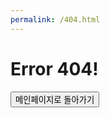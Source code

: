 ```yaml
---
permalink: /404.html
---
```


<html lang="en">
<head>
    <meta charset="utf-8">
    <meta http-equiv="X-UA-Compatible" content="IE=edge">
    <meta name="viewport" content="width=device-width, initial-scale=1.0">
    <title>Error 404</title>
</head>
<body>
<h1>
    Error 404!
</h1>
 
<button onclick="main()">메인페이지로 돌아가기</button>
<!--
 ___  ___          ________      ________      ________      ___      ________       ________     
|\  \|\  \        |\   ____\    |\   __  \    |\   ___ \    |\  \    |\   ___  \    |\   ____\  
\ \  \\\  \       \ \  \___|    \ \  \|\  \   \ \  \_|\ \   \ \  \   \ \  \\ \  \   \ \  \___| 
 \ \   __  \       \ \  \        \ \  \\\  \   \ \  \ \\ \   \ \  \   \ \  \\ \  \   \ \  \  ___ 
  \ \  \ \  \       \ \  \____    \ \  \\\  \   \ \  \_\\ \   \ \  \   \ \  \\ \  \   \ \  \|\  \
   \ \__\ \__\       \ \_______\   \ \_______\   \ \_______\   \ \__\   \ \__\\ \__\   \ \_______\
    \|__|\|__|        \|_______|    \|_______|    \|_______|    \|__|    \|__| \|__|    \|_______|
-->
</body>

<script>
    function main() {
        location.href = "http://hcoding.kro.kr"
    }
</script>
</html>
